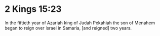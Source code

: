 # 2 Kings 15:23

In the fiftieth year of Azariah king of Judah Pekahiah the son of Menahem began to reign over Israel in Samaria, [and reigned] two years.